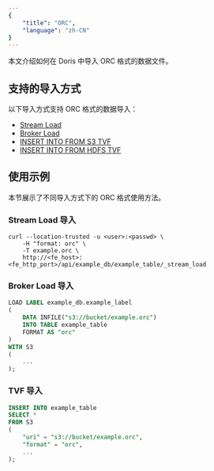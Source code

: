 ```yaml
---
{
    "title": "ORC",
    "language": "zh-CN"
}
---
```


本文介绍如何在 Doris 中导入 ORC 格式的数据文件。

## 支持的导入方式

以下导入方式支持 ORC 格式的数据导入：

- [Stream Load](../import-way/stream-load-manual.md)
- [Broker Load](../import-way/broker-load-manual.md)
- [INSERT INTO FROM S3 TVF](../../../sql-manual/sql-functions/table-valued-functions/s3)
- [INSERT INTO FROM HDFS TVF](../../../sql-manual/sql-functions/table-valued-functions/hdfs)

## 使用示例

本节展示了不同导入方式下的 ORC 格式使用方法。

### Stream Load 导入

```shell
curl --location-trusted -u <user>:<passwd> \
    -H "format: orc" \
    -T example.orc \
    http://<fe_host>:<fe_http_port>/api/example_db/example_table/_stream_load
```


### Broker Load 导入

```sql
LOAD LABEL example_db.example_label
(
    DATA INFILE("s3://bucket/example.orc")
    INTO TABLE example_table
    FORMAT AS "orc"
)
WITH S3 
(
    ...
);

```

### TVF 导入

```sql
INSERT INTO example_table
SELECT *
FROM S3
(
    "uri" = "s3://bucket/example.orc",
    "format" = "orc",
    ...
);

```
